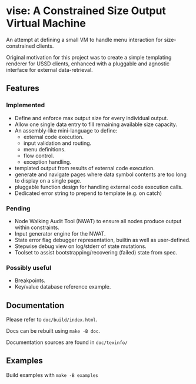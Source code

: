 # vise: A Constrained Size Output Virtual Machine

An attempt at defining a small VM to handle menu interaction for size-constrained clients.

Original motivation for this project was to create a simple templating renderer for USSD clients, enhanced with a pluggable and agnostic interface for external data-retrieval.


## Features

### Implemented

* Define and enforce max output size for every individual output.
* Allow one single data entry to fill remaining available size capacity.
* An assembly-like mini-language to define:
    - external code execution.
    - input validation and routing.
    - menu definitions.
    - flow control.
    - exception handling.
* templated output from results of external code execution.
* generate and navigate pages where data symbol contents are too long to display on a single page.
* pluggable function design for handling external code execution calls.
* Dedicated error string to prepend to template (e.g. on catch)


### Pending

* Node Walking Audit Tool (NWAT) to ensure all nodes produce output within constraints.
* Input generator engine for the NWAT.
* State error flag debugger representation, builtin as well as user-defined.
* Stepwise debug view on log/stderr of state mutations.
* Toolset to assist bootstrapping/recovering (failed) state from spec.


### Possibly useful

* Breakpoints.
* Key/value database reference example.


## Documentation

Please refer to `doc/build/index.html`.

Docs can be rebuilt using `make -B doc`.

Documentation sources are found in `doc/texinfo/`


## Examples

Build examples with `make -B examples`
